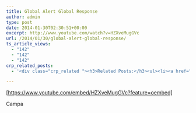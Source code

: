 ```yaml
---
title: Global Alert Global Response
author: admin
type: post
date: 2014-01-30T02:30:51+00:00
excerpt: http://www.youtube.com/watch?v=HZXveMugGVc
url: /2014/01/30/global-alert-global-response/
ts_article_views:
  - "142"
  - "142"
  - "142"
crp_related_posts:
  - '<div class="crp_related "><h3>Related Posts:</h3><ul><li><a href="https://scdhub.org/2018/01/06/sanitation-in-emergencies/"    ><img src="https://scdhub.org/wp-content/plugins/contextual-related-posts/default.png" alt="Sanitation in Emergencies" title="Sanitation in Emergencies" width="150" height="150" class="crp_thumb crp_default" /><span class="crp_title">Sanitation in Emergencies</span></a></li><li><a href="https://scdhub.org/2017/06/11/lead-contamination-beyond-flint-drinking-water-and-childrens-health/"    ><img src="https://scdhub.org/wp-content/uploads/2017/06/Screen-Shot-2017-06-10-at-10.17.39-PM-150x150.png" alt="Lead Contamination Beyond Flint: Drinking Water and Children&#8217;s Health" title="Lead Contamination Beyond Flint: Drinking Water and Children&#8217;s Health" width="150" height="150" class="crp_thumb crp_featured" /><span class="crp_title">Lead Contamination Beyond Flint: Drinking Water and&hellip;</span></a></li><li><a href="https://scdhub.org/education/public-health/data-sources/"    ><img src="https://scdhub.org/wp-content/plugins/contextual-related-posts/default.png" alt="Data Sources" title="Data Sources" width="150" height="150" class="crp_thumb crp_default" /><span class="crp_title">Data Sources</span></a></li><li><a href="https://scdhub.org/2017/12/12/rainwater-harvesting-combined-with-slow-sand-filter/"    ><img src="https://scdhub.org/wp-content/uploads/2017/12/rainwater-harvesting-combined-wi-150x150.jpg" alt="rainwater harvesting combined with slow sand filter" title="rainwater harvesting combined with slow sand filter" width="150" height="150" class="crp_thumb crp_featured" /><span class="crp_title">rainwater harvesting combined with slow sand filter</span></a></li><li><a href="https://scdhub.org/2017/10/01/diy-18650-cell-power-wall/"    ><img src="https://scdhub.org/wp-content/uploads/2017/10/Screen-Shot-2017-09-30-at-6.36.35-PM-150x150.png" alt="Home Brewed Power Walls" title="Home Brewed Power Walls" width="150" height="150" class="crp_thumb crp_featured" /><span class="crp_title">Home Brewed Power Walls</span></a></li><li><a href="https://scdhub.org/2017/12/12/8704/"    ><img src="https://scdhub.org/wp-content/uploads/2017/12/8704-150x150.jpg" alt="Our Complete Rain Water System Explained" title="Our Complete Rain Water System Explained" width="150" height="150" class="crp_thumb crp_featured" /><span class="crp_title">Our Complete Rain Water System Explained</span></a></li></ul><div class="crp_clear"></div></div>'

---
```

[https://www.youtube.com/embed/HZXveMugGVc?feature=oembed] 

Campa